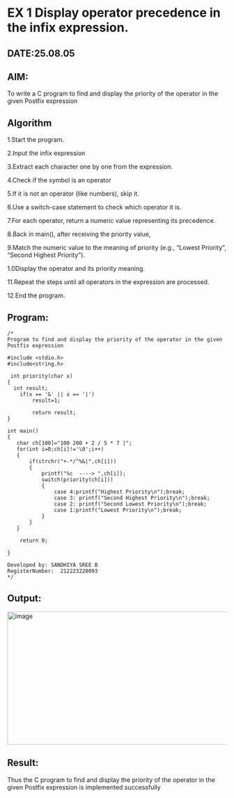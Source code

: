 # EX 1 Display operator precedence in the infix expression.
## DATE:25.08.05
## AIM:
To write a C program to find and display the priority of the operator in the given Postfix expression

## Algorithm
1.Start the program.

2.Input the infix expression 

3.Extract each character one by one from the expression.

4.Check if the symbol is an operator 

5.If it is not an operator (like numbers), skip it.


6.Use a switch-case statement to check which operator it is.

7.For each operator, return a numeric value representing its precedence.

8.Back in main(), after receiving the priority value,

9.Match the numeric value to the meaning of priority (e.g., “Lowest Priority”, “Second Highest Priority”).

1.0Display the operator and its priority meaning.

11.Repeat the steps until all operators in the expression are processed.

12.End the program. 

## Program:
```
/*
Program to find and display the priority of the operator in the given Postfix expression

#include <stdio.h>
#include<string.h>

 int priority(char x)
{
  int result;
    if(x == '&' || x == '|')
        result=1;
        
        return result;
} 

int main()
{
   char ch[100]="100 200 + 2 / 5 * 7 |";
   for(int i=0;ch[i]!='\0';i++)
   {
       if(strchr("+-*/^%&|",ch[i]))
       {
           printf("%c  ----> ",ch[i]);
           switch(priority(ch[i]))
           {
               case 4:printf("Highest Priority\n");break;
               case 3: printf("Second Highest Priority\n");break;
               case 2: printf("Second Lowest Priority\n");break;
               case 1:printf("Lowest Priority\n");break;
           }
       }
   }
    
    return 0;
   
}
   
Developed by: SANDHIYA SREE B
RegisterNumber:  212223220093
*/
```

## Output:

<img width="1126" height="306" alt="image" src="https://github.com/user-attachments/assets/b671a1f1-46a1-408f-8acc-929c653391fe" />


## Result:
Thus the C program to find and display the priority of the operator in the given Postfix expression is implemented successfully
